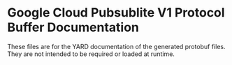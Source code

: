 # Google Cloud Pubsublite V1 Protocol Buffer Documentation

These files are for the YARD documentation of the generated protobuf files.
They are not intended to be required or loaded at runtime.
